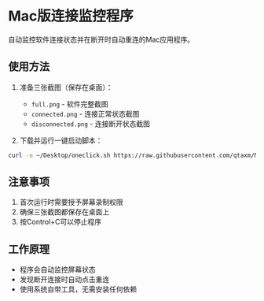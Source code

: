 # Mac版连接监控程序

自动监控软件连接状态并在断开时自动重连的Mac应用程序。

## 使用方法

1. 准备三张截图（保存在桌面）：
   - `full.png` - 软件完整截图
   - `connected.png` - 连接正常状态截图
   - `disconnected.png` - 连接断开状态截图

2. 下载并运行一键启动脚本：
```bash
curl -o ~/Desktop/oneclick.sh https://raw.githubusercontent.com/qtaxm/Mac-/main/oneclick.sh && chmod +x ~/Desktop/oneclick.sh && ~/Desktop/oneclick.sh
```

## 注意事项

1. 首次运行时需要授予屏幕录制权限
2. 确保三张截图都保存在桌面上
3. 按Control+C可以停止程序

## 工作原理

- 程序会自动监控屏幕状态
- 发现断开连接时自动点击重连
- 使用系统自带工具，无需安装任何依赖 